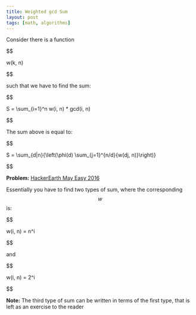 ```yaml
---
title: Weighted gcd Sum
layout: post
tags: [math, algorithms]
---
```


Consider there is a function

$$

w(k, n)

$$

such that we have to find the sum:

$$

S = \sum_{i=1}^n w(i, n) * gcd(i, n)

$$

The sum above is equal to:

$$

S = \sum_{d|n}{\left(\phi(d) \sum_{j=1}^{n/d}{w(dj, n)}\right)}

$$

**Problem:** [HackerEarth May Easy 2016](https://www.hackerearth.com/may-easy-16/algorithm/super-functions/description/)

Essentially you have to find two types of sum, where the corresponding $$w$$ is:

$$

w(i, n) = n^i

$$

and

$$

w(i, n) = 2^i

$$

**Note:** The third type of sum can be written in terms of the first type, that is left as an exercise to the reader
